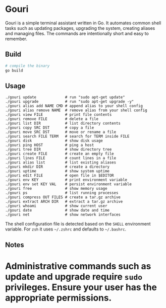 # Gouri

Gouri is a simple terminal assistant written in Go. It automates common shell
tasks such as updating packages, upgrading the system, creating aliases and
managing files. The commands are intentionally short and easy to remember.

## Build

```bash
# compile the binary
go build
```

## Usage

```
./gouri update             # run "sudo apt-get update"
./gouri upgrade            # run "sudo apt-get upgrade -y"
./gouri alias add NAME CMD # append alias to your shell config
./gouri alias remove NAME  # remove alias from your shell config
./gouri view FILE          # print file contents
./gouri remove FILE        # delete a file
./gouri list DIR           # list directory contents
./gouri copy SRC DST       # copy a file
./gouri move SRC DST       # move or rename a file
./gouri search FILE TERM   # search for TERM inside FILE
./gouri disk               # show disk usage
./gouri ping HOST          # ping a host
./gouri tree DIR           # show directory tree
./gouri create FILE        # create an empty file
./gouri lines FILE         # count lines in a file
./gouri alias list         # list existing aliases
./gouri mkdir DIR          # create a directory
./gouri uptime             # show system uptime
./gouri edit FILE          # open file in $EDITOR
./gouri env KEY            # print environment variable
./gouri env set KEY VAL    # persist environment variable
./gouri free               # show memory usage
./gouri ps                 # list running processes
./gouri compress OUT FILES # create a tar.gz archive
./gouri extract ARCH DIR   # extract a tar.gz archive
./gouri whoami             # show current user
./gouri date               # show date and time
./gouri net                # show network interfaces
```

The shell configuration file is detected based on the `SHELL` environment
variable. For `zsh` it uses `~/.zshrc` and defaults to `~/.bashrc`.

## Notes

Administrative commands such as update and upgrade require `sudo` privileges.
Ensure your user has the appropriate permissions.
=======